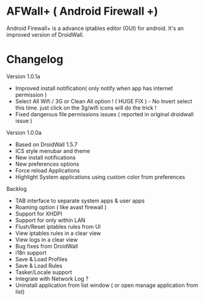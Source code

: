 AFWall+ ( Android Firewall +)
======
Android Firewall+ is a advance iptables editor (GUI) for android. It's an improved version of DroidWall.

Changelog
======

Version 1.0.1a
* Improved install notification( only notify when app has internet permission )
* Select All Wifi / 3G or Clean All option ! ( HUGE FIX ) - No Invert select this time. just click on the 3g/wifi icons will do the trick !
* Fixed dangerous file permissions issues ( reported in original droidwall issue )

Version 1.0.0a
* Based on DroidWall 1.5.7
* ICS style menubar and theme
* New install notifications
* New preferences options
* Force reload Applications
* Highlight System applications using custom color from preferences

Backlog
* TAB interface to separate system apps & user apps 
* Roaming option ( like avast firewall )
* Support for XHDPI
* Support for only within LAN 
* Flush/Reset iptables rules from UI
* View iptables rules in a clear view 
* View logs in a clear view
* Bug fixes from DroidWall
* i18n support
* Save & Load Profiles
* Save & Load Rules
* Tasker/Locale support
* Integrate with Network Log ? 
* Uninstall application from list window ( or open manage application from list)
